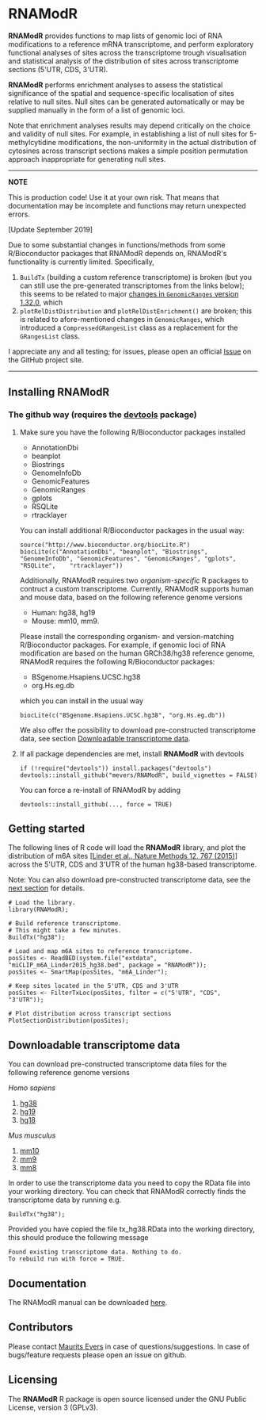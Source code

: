 # RNAModR

**RNAModR** provides functions to map lists of genomic loci of RNA modifications 
to a reference mRNA transcriptome, and perform exploratory functional analyses of
sites across the transcriptome trough visualisation and statistical analysis of
the distribution of sites across transcriptome sections (5'UTR, CDS, 3'UTR).

**RNAModR** performs enrichment analyses to assess the statistical significance of
the spatial and sequence-specific localisation of sites relative to null sites.
Null sites can be generated automatically or may be supplied manually in the form
of a list of genomic loci.

Note that enrichment analyses results may depend critically on the choice and validity 
of null sites. For example, in establishing a list of null sites for 5-methylcytidine 
modifications, the non-uniformity in the actual distribution of cytosines across 
transcript sections makes a simple position permutation approach inappropriate for 
generating null sites.


---

**NOTE**

This is production code! Use it at your own risk. That means that documentation may be incomplete and functions may return unexpected errors. 

[Update September 2019]

Due to some substantial changes in functions/methods from some R/Bioconductor packages that RNAModR depends on, RNAModR's functionality is currently limited. Specifically,

1. `BuildTx` (building a custom reference transcriptome) is broken (but you can still use the pre-generated transcriptomes from the links below); this seems to be related to major [changes in `GenomicRanges` version 1.32.0](https://github.com/Bioconductor/GenomicRanges/blob/master/NEWS), which 
2. `plotRelDistDistribution` and `plotRelDistEnrichment()` are broken; this is related to afore-mentioned changes in `GenomicRanges`, which introduced a `CompressedGRangesList` class as a replacement for the `GRangesList` class.

I appreciate any and all testing; for issues, please open an official [Issue](https://github.com/mevers/RNAModR/issues/new) on the GitHub project site.

---


## Installing RNAModR 

### The github way (requires the [devtools](https://github.com/hadley/devtools) package)

1. Make sure you have the following R/Bioconductor packages installed
 
    * AnnotationDbi
    * beanplot
    * Biostrings
    * GenomeInfoDb
    * GenomicFeatures
    * GenomicRanges
    * gplots
    * RSQLite
    * rtracklayer

    You can install additional R/Bioconductor packages in the usual way:
   
    ```{r}
    source("http://www.bioconductor.org/biocLite.R")
    biocLite(c("AnnotationDbi", "beanplot", "Biostrings", "GenomeInfoDb", "GenomicFeatures", "GenomicRanges", "gplots", "RSQLite",    "rtracklayer"))
    ```
   
    Additionally, RNAModR requires two _organism-specific_ R packages to contruct a custom transcriptome. Currently, RNAModR    supports human and mouse data, based on the following reference genome versions
   
     * Human: hg38, hg19
     * Mouse: mm10, mm9.
   
    Please install the corresponding organism- and version-matching R/Bioconductor packages. For example, if genomic loci of RNA modification are based on the human GRCh38/hg38 reference genome,
    RNAModR requires the following R/Bioconductor packages:
   
     * BSgenome.Hsapiens.UCSC.hg38
     * org.Hs.eg.db
   
    which you can install in the usual way

    ```{r}
    biocLite(c("BSgenome.Hsapiens.UCSC.hg38", "org.Hs.eg.db"))
    ```

    We also offer the possibility to download pre-constructed transcriptome data, see section [Downloadable transcriptome data](#downloadTx).


2. If all package dependencies are met, install **RNAModR** with devtools

    ```{r}
    if (!require("devtools")) install.packages("devtools")
    devtools::install_github("mevers/RNAModR", build_vignettes = FALSE)
    ```

    You can force a re-install of RNAModR by adding 

    ```{r} 
    devtools::install_github(..., force = TRUE)
    ```

## Getting started
The following lines of R code will load the **RNAModR** library, and plot the distribution of m6A sites [[Linder et al., Nature Methods 12, 767 (2015)](http://www.nature.com/nmeth/journal/v12/n8/abs/nmeth.3453.html)] across the 5'UTR, CDS and 3'UTR of the human hg38-based transcriptome.

Note: You can also download pre-constructed transcriptome data, see the [next section](#downloadTx) for details.

```{r}
# Load the library.
library(RNAModR);

# Build reference transcriptome.
# This might take a few minutes.
BuildTx("hg38");

# Load and map m6A sites to reference transcriptome.
posSites <- ReadBED(system.file("extdata", "miCLIP_m6A_Linder2015_hg38.bed", package = "RNAModR"));
posSites <- SmartMap(posSites, "m6A_Linder");

# Keep sites located in the 5'UTR, CDS and 3'UTR
posSites <- FilterTxLoc(posSites, filter = c("5'UTR", "CDS", "3'UTR"));

# Plot distribution across transcript sections
PlotSectionDistribution(posSites);
```

## Downloadable transcriptome data<a name="downloadTx"></a>
You can download pre-constructed transcriptome data files for the following reference genome versions

*Homo sapiens*

1. [hg38](https://drive.google.com/open?id=0B5_hfxBdKWHRVlBCTUlSazJfaWs)
2. [hg19](https://drive.google.com/open?id=0B5_hfxBdKWHRemRwMUtoa1ZnNVE)
3. [hg18](https://drive.google.com/open?id=0B5_hfxBdKWHRZ3ZqdXpVN0VmWlU)

*Mus musculus*

1. [mm10](https://drive.google.com/open?id=0B5_hfxBdKWHRYzliNkotN1NwSTQ)
2. [mm9](https://drive.google.com/open?id=0B5_hfxBdKWHRdkNSMmNleVJUSm8)
3. [mm8](https://drive.google.com/open?id=0B5_hfxBdKWHRMmN5WGRsRkpWcWc)

In order to use the transcriptome data you need to copy the RData file into your working directory.
You can check that RNAModR correctly finds the transcriptome data by running e.g.

```{r}
BuildTx("hg38");
```

Provided you have copied the file tx_hg38.RData into the working directory, this should produce the following message

```
Found existing transcriptome data. Nothing to do.
To rebuild run with force = TRUE.
``` 

## Documentation

The RNAModR manual can be downloaded [here](doc/RNAModR-manual.pdf).


## Contributors

Please contact [Maurits Evers](mailto:maurits.evers@anu.edu.au "Email Maurits Evers") in case of questions/suggestions.
In case of bugs/feature requests please open an issue on github.

## Licensing

The **RNAModR** R package is open source licensed under the 
GNU Public License, version 3 (GPLv3).
